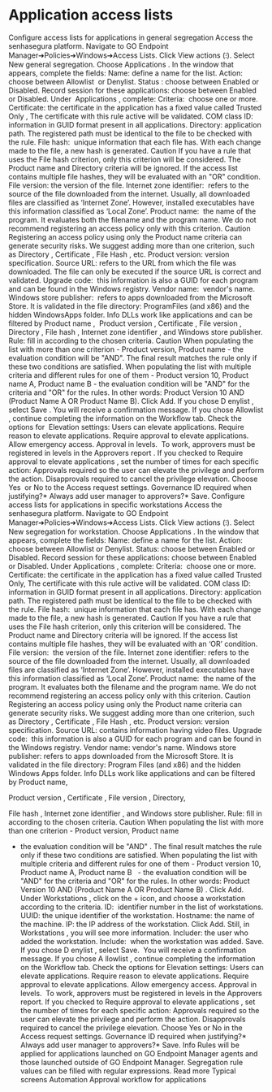 # Application access lists 

Configure access lists for applications in general segregation
Access the senhasegura platform.
Navigate to 
GO Endpoint Manager➔Policies➔Windows➔Access Lists.
Click 
View actions (⁝).
Select 
New general segregation.
Choose 
Applications
.
In the window that appears, complete the fields:
Name:
 define a name for the list.
Action:
 choose between 
Allowlist 
or 
Denylist.
Status
: choose between 
Enabled
 or 
Disabled.
Record session for these applications:
 choose between 
Enabled
 or 
Disabled.
Under
 Applications
, complete:
Criteria: 
choose one or more.
Certificate:
 the certificate in the application has a fixed value called 
Trusted Only
, The certificate with this rule active will be validated.
COM class ID:
 information in GUID format present in all applications.
Directory:
 application path. The registered path must be identical to the file to be checked with the rule.
File hash: 
unique information that each file has. With each change made to the file, a new hash is generated.
Caution
If you have a rule that uses the File hash criterion, only this criterion will be considered. The Product name and Directory criteria will be ignored. If the access list contains multiple file hashes, they will be evaluated with an "OR" condition.
File version:
 the version of the file.
Internet zone identifier: 
refers to the source of the file downloaded from the internet. Usually, all downloaded files are classified as ‘Internet Zone’. However, installed executables have this information classified as ‘Local Zone’.
Product name: 
the name of the program. It evaluates both the filename and the program name. We do not recommend registering an access policy only with this criterion.
Caution
Registering an access policy using only the 
Product name
 criteria can generate security risks. We suggest adding more than one criterion, such as 
Directory
, 
Certificate
, 
File Hash
, etc.
Product version:
 version specification.
Source URL:
 refers to the URL from which the file was downloaded. The file can only be executed if the source URL is correct and validated.
Upgrade code: 
this information is also a GUID for each program and can be found in the Windows registry.
Vendor name: 
vendor's name.
Windows store publisher: 
refers to apps downloaded from the Microsoft Store. It is validated in the file directory: ProgramFiles (and x86) and the hidden WindowsApps folder.
Info
DLLs work like applications and can be filtered by 
Product name
,
 Product version
, 
Certificate
, 
File version
, 
Directory
, 
File hash
, 
Internet zone identifier
, and 
Windows store publisher.
Rule:
 fill in according to the chosen criteria.
Caution
When populating the list with more than one criterion - Product version, Product name - the evaluation condition will be "AND". The final result matches the rule only if these two conditions are satisfied.
When populating the list with multiple criteria and different rules for one of them - Product version 10, Product name A, Product name B - the evaluation condition will be "AND" for the criteria and "OR" for the rules. In other words: Product Version 10 AND (Product Name A OR Product Name B).
Click 
Add.
If you chose 
D
enylist
, select 
Save
. You will receive a confirmation message.
If you chose 
Allowlist
, continue completing the information on the 
Workflow
 tab.
Check the options for
 Elevation settings:
Users can elevate applications.
Require reason to elevate applications.
Require approval to elevate applications.
Allow emergency access.
Approval in levels. 
To work, approvers must be registered in levels in the 
Approvers report
.
If you checked to 
Require approval to elevate applications
, set the number of times for each specific action:
Approvals required
 so the user can elevate the privilege and perform the action.
Disapprovals required
 to cancel the privilege elevation.
Choose 
Yes 
or 
No
 to the 
Access request settings.
Governance ID required when justifying?*
Always add user manager to approvers?*
Save.
Configure access lists for applications in specific workstations
Access the senhasegura platform.
Navigate to 
GO Endpoint Manager➔Policies➔Windows➔Access Lists.
Click 
View actions (⁝).
Select 
New segregation for workstation.
Choose 
Applications
.
In the window that appears, complete the fields:
Name:
 define a name for the list.
Action:
 choose between 
Allowlist
 or 
Denylist.
Status:
 choose between Enabled or Disabled.
Record
 session for these applications: choose between Enabled or Disabled.
Under 
Applications
, complete:
Criteria: 
choose one or more.
Certificate:
 the certificate in the application has a fixed value called Trusted Only, The certificate with this rule active will be validated.
COM class ID: 
information in GUID format present in all applications.
Directory:
 application path. The registered path must be identical to the file to be checked with the rule.
File hash: 
unique information that each file has. With each change made to the file, a new hash is generated.
Caution
If you have a rule that uses the File hash criterion, only this criterion will be considered. The Product name and Directory criteria will be ignored. If the access list contains multiple file hashes, they will be evaluated with an ‘OR’ condition.
File version: 
the version of the file.
Internet zone identifier:
 refers to the source of the file downloaded from the internet. Usually, all downloaded files are classified as ‘Internet Zone’. However, installed executables have this information classified as ‘Local Zone’.
Product name: 
the name of the program. It evaluates both the filename and the program name. We do not recommend registering an access policy only with this criterion.
Caution
Registering an access policy using only the 
Product name
 criteria can generate security risks. We suggest adding more than one criterion, such as 
Directory
, 
Certificate
, 
File Hash
, etc.
Product version:
 version specification.
Source URL:
 contains information having video files.
Upgrade code: 
this information is also a GUID for each program and can be found in the Windows registry.
Vendor name:
 vendor's name.
Windows store publisher:
 refers to apps downloaded from the Microsoft Store. It is validated in the file directory: Program Files (and x86) and the hidden Windows Apps folder.
Info
DLLs work like applications and can be filtered by 
Product name,
 
Product version
, 
Certificate
, 
File version
, 
Directory,
 
File hash
, 
Internet zone identifier
, and 
Windows store publisher.
Rule:
 fill in according to the chosen criteria.
Caution
When populating the list with more than one criterion - 
Product version, Product name
 - the evaluation condition will be 
"AND"
. The final result matches the rule only if these two conditions are satisfied.
When populating the list with multiple criteria and different rules for one of them - 
Product version 10, Product name A, Product name B
  - the evaluation condition will be 
"AND"
 for the criteria and 
"OR"
 for the rules. In other words: 
Product Version 10 AND (Product Name A OR Product Name B)
.
Click 
Add.
Under 
Workstations
, click on the + icon, and choose a workstation according to the criteria.
ID: 
identifier number in the list of workstations.
UUID:
 the unique identifier of the workstation.
Hostname:
 the name of the machine.
IP:
 the IP address of the workstation.
Click 
Add.
Still, in 
Workstations
, you will see more information.
Includer:
 the user who added the workstation.
Include: 
when the workstation was added.
Save.
If you chose 
D
enylist
, select 
Save. 
You will receive a confirmation message.
If you chose 
A
llowlist
, continue completing the information on the 
Workflow
 tab.
Check the options for 
Elevation settings:
Users can elevate applications.
Require reason to elevate applications.
Require approval to elevate applications.
Allow emergency access.
Approval in levels. 
To work, approvers must be registered in levels in the 
Approvers report.
If you checked to 
Require approval to elevate applications
, set the number of times for each specific action:
Approvals required
 so the user can elevate the privilege and perform the action.
Disapprovals required
 to cancel the privilege elevation.
Choose 
Yes
 or 
No
 in the 
Access request settings.
Governance ID required when justifying?*
Always add user manager to approvers?*
Save.
Info
Rules will be applied for applications launched on GO Endpoint Manager agents and those launched outside of GO Endpoint Manager. Segregation rule values can be filled with regular expressions.
Read more
Typical screens
Automation
Approval workflow for applications